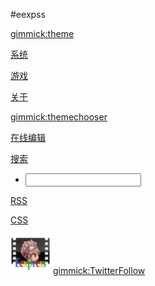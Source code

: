 #eexpss

[gimmick:theme](slate)

[系统]()

[游戏]()

[关于]()

[gimmick:themechooser](选择皮肤)

[在线编辑](http://prose.io/#eexpress)

[搜索]()

 * [<input id="search_input" type="text"/>](#)

[RSS]()

[CSS]()

![](pic/eexpress-64.png) [gimmick:TwitterFollow](@eexpss)
